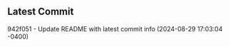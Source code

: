 
## Latest Commit
942f051 - Update README with latest commit info (2024-08-29 17:03:04 -0400) <Yunxi-Zhou>
